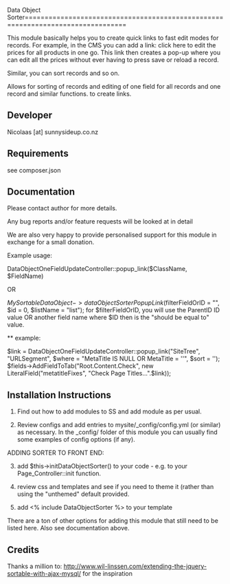 Data Object Sorter================================================================================

This module basically helps you to create quick links
to fast edit modes for records.  For example, in the CMS
you can add a link: click here to edit the prices for all products
in one go.  This link then creates a pop-up where you can edit all the
prices without ever having to press save or reload a record.

Similar, you can sort records and so on.

Allows for sorting of records and
editing of one field for all records
and one record and similar functions.
to create links.

Developer
-----------------------------------------------
Nicolaas [at] sunnysideup.co.nz


Requirements
-----------------------------------------------
see composer.json


Documentation
-----------------------------------------------
Please contact author for more details.

Any bug reports and/or feature requests will be
looked at in detail

We are also very happy to provide personalised support
for this module in exchange for a small donation.

Example usage:

DataObjectOneFieldUpdateController::popup_link($ClassName, $FieldName)

OR

$MySortableDataObject->dataObjectSorterPopupLink($filterFieldOrID = "", $id = 0, $listName = "list");
for $filterFieldOrID, you will use the ParentID ID value OR another field name
where $ID then is the "should be equal to" value.

** example:

$link = DataObjectOneFieldUpdateController::popup_link("SiteTree", "URLSegment", $where = "MetaTitle IS NULL OR MetaTitle = ''", $sort = '');
$fields->AddFieldToTab("Root.Content.Check", new LiteralField("metatitleFixes", "Check Page Titles...".$link));



Installation Instructions
-----------------------------------------------
1. Find out how to add modules to SS and add module as per usual.

2. Review configs and add entries to mysite/_config/config.yml
(or similar) as necessary.
In the _config/ folder of this module
you can usually find some examples of config options (if any).

ADDING SORTER TO FRONT END:

3. add $this->initDataObjectSorter() to your code - e.g. to your
Page_Controller::init function.

4. review css and templates and see if you need to theme it
(rather than using the "unthemed" default provided.

5. add <% include DataObjectSorter %> to your template

There are a ton of other options for adding this module that still need
to be listed here. Also see documentation above.


Credits
-----------------------------------------------
Thanks a million to:
http://www.wil-linssen.com/extending-the-jquery-sortable-with-ajax-mysql/
for the inspiration

